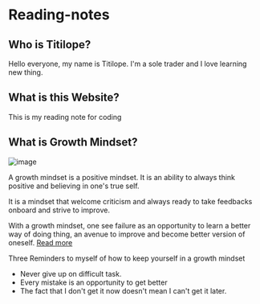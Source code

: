 # Reading-notes
## Who is Titilope? 
Hello everyone, my name is Titilope.
I'm a sole trader and I love learning new thing.

## What is this Website?
This is my reading note for coding

## What is Growth Mindset?
![image](https://user-images.githubusercontent.com/122635175/212670421-46b798eb-04c8-4f8b-b7e0-7db20de051d1.png)

A growth mindset is a positive mindset. It is an ability to always think positive and believing in one's true self.

It is a mindset that welcome criticism and always ready to take feedbacks onboard and strive to improve.

With a growth mindset, one see failure as an opportunity to learn a better way of doing thing, an avenue to improve and become better version of oneself.
[Read more](docs/Readmore.md)

Three Reminders to myself of how to keep yourself in a growth mindset
- Never give up on difficult task.
- Every mistake is an opportunity to get better
- The fact that I don't get it now doesn't mean I can't get it later.


